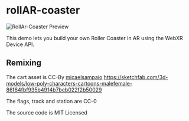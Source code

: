 # rollAR-coaster

![RollAr-Coaster Preview](https://ada.is/rollAR-coaster/preview.png)

This demo lets you build your own Roller Coaster in AR using the WebXR Device API.

## Remixing

The cart asset is CC-By [micaelsampaio](https://sketchfab.com/micaelsampaio)
https://sketchfab.com/3d-models/low-poly-characters-cartoons-malefemale-86f64fbf935b4914b7beb022f2b50029

The flags, track and station are CC-0 

The source code is MIT Licensed
